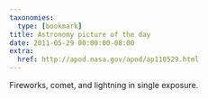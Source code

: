 ```yaml
---
taxonomies:
  type: [bookmark]
title: Astronomy picture of the day
date: 2011-05-29 00:00:00-08:00
extra:
  href: http://apod.nasa.gov/apod/ap110529.html
---
```

Fireworks, comet, and lightning in single exposure.
